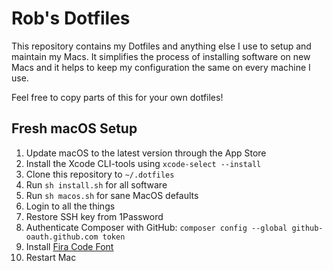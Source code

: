 # Rob's Dotfiles

This repository contains my Dotfiles and anything else I use to setup and maintain my Macs. It simplifies the process of installing software on new Macs and it helps to keep my configuration the same on every machine I use.

Feel free to copy parts of this for your own dotfiles!

## Fresh macOS Setup

1. Update macOS to the latest version through the App Store
2. Install the Xcode CLI-tools using `xcode-select --install`
3. Clone this repository to `~/.dotfiles`
4. Run `sh install.sh` for all software
5. Run `sh macos.sh` for sane MacOS defaults
6. Login to all the things
7. Restore SSH key from 1Password
8. Authenticate Composer with GitHub: `composer config --global github-oauth.github.com token`
9. Install [Fira Code Font](https://github.com/tonsky/FiraCode)
9. Restart Mac
